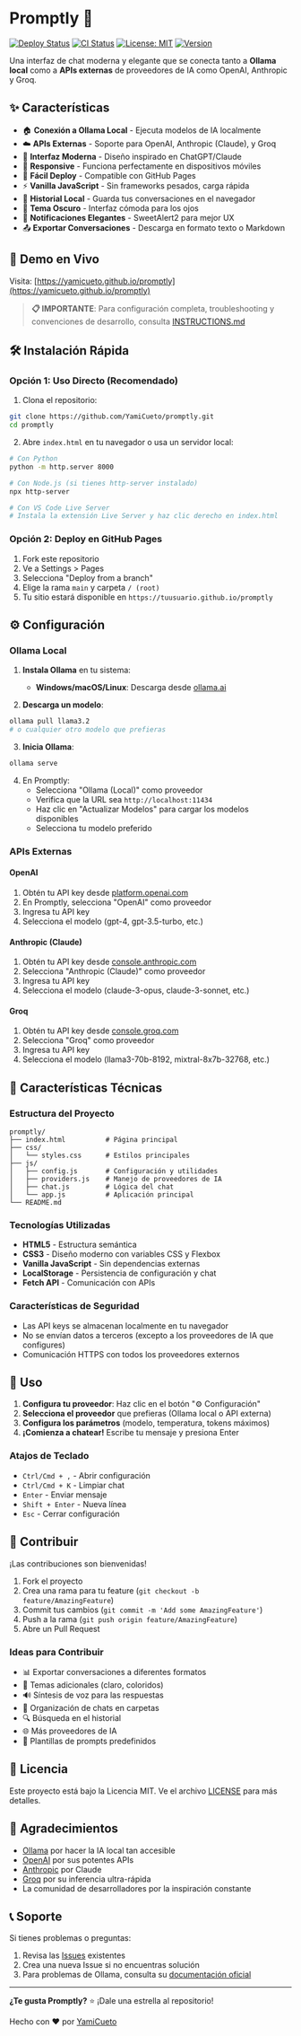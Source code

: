 # Promptly 🤖

[![Deploy Status](https://github.com/YamiCueto/promptly/workflows/Deploy%20to%20GitHub%20Pages/badge.svg)](https://github.com/YamiCueto/promptly/actions)
[![CI Status](https://github.com/YamiCueto/promptly/workflows/CI/badge.svg)](https://github.com/YamiCueto/promptly/actions)
[![License: MIT](https://img.shields.io/badge/License-MIT-yellow.svg)](https://opensource.org/licenses/MIT)
[![Version](https://img.shields.io/badge/version-1.0.0-blue.svg)](https://github.com/YamiCueto/promptly/releases)

Una interfaz de chat moderna y elegante que se conecta tanto a **Ollama local** como a **APIs externas** de proveedores de IA como OpenAI, Anthropic y Groq.

## ✨ Características

- 🏠 **Conexión a Ollama Local** - Ejecuta modelos de IA localmente
- ☁️ **APIs Externas** - Soporte para OpenAI, Anthropic (Claude), y Groq
- 🎨 **Interfaz Moderna** - Diseño inspirado en ChatGPT/Claude
- 📱 **Responsive** - Funciona perfectamente en dispositivos móviles
- 🚀 **Fácil Deploy** - Compatible con GitHub Pages
- ⚡ **Vanilla JavaScript** - Sin frameworks pesados, carga rápida
- 💾 **Historial Local** - Guarda tus conversaciones en el navegador
- 🌙 **Tema Oscuro** - Interfaz cómoda para los ojos
- 🎊 **Notificaciones Elegantes** - SweetAlert2 para mejor UX
- 📤 **Exportar Conversaciones** - Descarga en formato texto o Markdown

## 🚀 Demo en Vivo

Visita: [https://yamicueto.github.io/promptly](https://yamicueto.github.io/promptly)

> **📋 IMPORTANTE**: Para configuración completa, troubleshooting y convenciones de desarrollo, consulta [INSTRUCTIONS.md](INSTRUCTIONS.md)

## 🛠️ Instalación Rápida

### Opción 1: Uso Directo (Recomendado)

1. Clona el repositorio:
```bash
git clone https://github.com/YamiCueto/promptly.git
cd promptly
```

2. Abre `index.html` en tu navegador o usa un servidor local:
```bash
# Con Python
python -m http.server 8000

# Con Node.js (si tienes http-server instalado)
npx http-server

# Con VS Code Live Server
# Instala la extensión Live Server y haz clic derecho en index.html
```

### Opción 2: Deploy en GitHub Pages

1. Fork este repositorio
2. Ve a Settings > Pages
3. Selecciona "Deploy from a branch" 
4. Elige la rama `main` y carpeta `/ (root)`
5. Tu sitio estará disponible en `https://tuusuario.github.io/promptly`

## ⚙️ Configuración

### Ollama Local

1. **Instala Ollama** en tu sistema:
   - **Windows/macOS/Linux**: Descarga desde [ollama.ai](https://ollama.ai)

2. **Descarga un modelo**:
```bash
ollama pull llama3.2
# o cualquier otro modelo que prefieras
```

3. **Inicia Ollama**:
```bash
ollama serve
```

4. En Promptly:
   - Selecciona "Ollama (Local)" como proveedor
   - Verifica que la URL sea `http://localhost:11434`
   - Haz clic en "Actualizar Modelos" para cargar los modelos disponibles
   - Selecciona tu modelo preferido

### APIs Externas

#### OpenAI
1. Obtén tu API key desde [platform.openai.com](https://platform.openai.com)
2. En Promptly, selecciona "OpenAI" como proveedor
3. Ingresa tu API key
4. Selecciona el modelo (gpt-4, gpt-3.5-turbo, etc.)

#### Anthropic (Claude)
1. Obtén tu API key desde [console.anthropic.com](https://console.anthropic.com)
2. Selecciona "Anthropic (Claude)" como proveedor
3. Ingresa tu API key
4. Selecciona el modelo (claude-3-opus, claude-3-sonnet, etc.)

#### Groq
1. Obtén tu API key desde [console.groq.com](https://console.groq.com)
2. Selecciona "Groq" como proveedor
3. Ingresa tu API key
4. Selecciona el modelo (llama3-70b-8192, mixtral-8x7b-32768, etc.)

## 🔧 Características Técnicas

### Estructura del Proyecto
```
promptly/
├── index.html          # Página principal
├── css/
│   └── styles.css      # Estilos principales
├── js/
│   ├── config.js       # Configuración y utilidades
│   ├── providers.js    # Manejo de proveedores de IA
│   ├── chat.js         # Lógica del chat
│   └── app.js          # Aplicación principal
└── README.md
```

### Tecnologías Utilizadas
- **HTML5** - Estructura semántica
- **CSS3** - Diseño moderno con variables CSS y Flexbox
- **Vanilla JavaScript** - Sin dependencias externas
- **LocalStorage** - Persistencia de configuración y chat
- **Fetch API** - Comunicación con APIs

### Características de Seguridad
- Las API keys se almacenan localmente en tu navegador
- No se envían datos a terceros (excepto a los proveedores de IA que configures)
- Comunicación HTTPS con todos los proveedores externos

## 📱 Uso

1. **Configura tu proveedor**: Haz clic en el botón "⚙️ Configuración"
2. **Selecciona el proveedor** que prefieras (Ollama local o API externa)
3. **Configura los parámetros** (modelo, temperatura, tokens máximos)
4. **¡Comienza a chatear!** Escribe tu mensaje y presiona Enter

### Atajos de Teclado
- `Ctrl/Cmd + ,` - Abrir configuración
- `Ctrl/Cmd + K` - Limpiar chat
- `Enter` - Enviar mensaje
- `Shift + Enter` - Nueva línea
- `Esc` - Cerrar configuración

## 🤝 Contribuir

¡Las contribuciones son bienvenidas! 

1. Fork el proyecto
2. Crea una rama para tu feature (`git checkout -b feature/AmazingFeature`)
3. Commit tus cambios (`git commit -m 'Add some AmazingFeature'`)
4. Push a la rama (`git push origin feature/AmazingFeature`)
5. Abre un Pull Request

### Ideas para Contribuir
- 📊 Exportar conversaciones a diferentes formatos
- 🎨 Temas adicionales (claro, coloridos)
- 🔊 Síntesis de voz para las respuestas
- 📂 Organización de chats en carpetas
- 🔍 Búsqueda en el historial
- 🌐 Más proveedores de IA
- 📝 Plantillas de prompts predefinidos

## 📄 Licencia

Este proyecto está bajo la Licencia MIT. Ve el archivo [LICENSE](LICENSE) para más detalles.

## 🙏 Agradecimientos

- [Ollama](https://ollama.ai) por hacer la IA local tan accesible
- [OpenAI](https://openai.com) por sus potentes APIs
- [Anthropic](https://anthropic.com) por Claude
- [Groq](https://groq.com) por su inferencia ultra-rápida
- La comunidad de desarrolladores por la inspiración constante

## 📞 Soporte

Si tienes problemas o preguntas:

1. Revisa las [Issues](https://github.com/YamiCueto/promptly/issues) existentes
2. Crea una nueva Issue si no encuentras solución
3. Para problemas de Ollama, consulta su [documentación oficial](https://github.com/jmorganca/ollama)

---

**¿Te gusta Promptly?** ⭐ ¡Dale una estrella al repositorio!

Hecho con ❤️ por [YamiCueto](https://github.com/YamiCueto)
